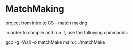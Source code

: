 # MatchMaking
project from intro to CS - match making

in order to compile and run it, use the following commands:

gcc -g -Wall -o matchMake main.c
./matchMake
